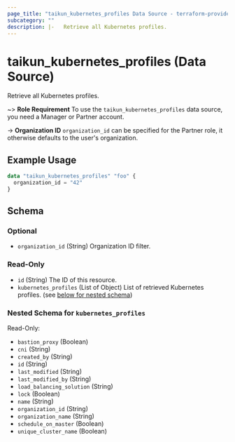 ```yaml
---
page_title: "taikun_kubernetes_profiles Data Source - terraform-provider-taikun"
subcategory: ""
description: |-   Retrieve all Kubernetes profiles.
---
```


# taikun_kubernetes_profiles (Data Source)

Retrieve all Kubernetes profiles.

~> **Role Requirement** To use the `taikun_kubernetes_profiles` data source, you need a Manager or Partner account.

-> **Organization ID** `organization_id` can be specified for the Partner role, it otherwise defaults to the user's organization.

## Example Usage

```terraform
data "taikun_kubernetes_profiles" "foo" {
  organization_id = "42"
}
```

<!-- schema generated by tfplugindocs -->
## Schema

### Optional

- `organization_id` (String) Organization ID filter.

### Read-Only

- `id` (String) The ID of this resource.
- `kubernetes_profiles` (List of Object) List of retrieved Kubernetes profiles. (see [below for nested schema](#nestedatt--kubernetes_profiles))

<a id="nestedatt--kubernetes_profiles"></a>
### Nested Schema for `kubernetes_profiles`

Read-Only:

- `bastion_proxy` (Boolean)
- `cni` (String)
- `created_by` (String)
- `id` (String)
- `last_modified` (String)
- `last_modified_by` (String)
- `load_balancing_solution` (String)
- `lock` (Boolean)
- `name` (String)
- `organization_id` (String)
- `organization_name` (String)
- `schedule_on_master` (Boolean)
- `unique_cluster_name` (Boolean)


